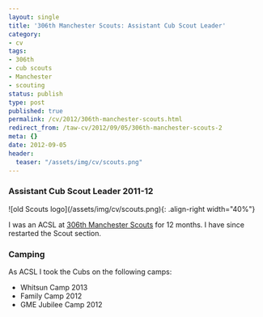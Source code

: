 ```yaml
---
layout: single
title: '306th Manchester Scouts: Assistant Cub Scout Leader'
category:
- cv
tags:
- 306th
- cub scouts
- Manchester
- scouting
status: publish
type: post
published: true
permalink: /cv/2012/306th-manchester-scouts.html
redirect_from: /taw-cv/2012/09/05/306th-manchester-scouts-2
meta: {}
date: 2012-09-05
header:
  teaser: "/assets/img/cv/scouts.png"
---
```

<h3>Assistant Cub Scout Leader 2011-12</h3>
![old Scouts logo](/assets/img/cv/scouts.png){: .align-right width="40%"}
<p>I was an ACSL at <a target="_blank" href="https://www.306th.org.uk/">306th Manchester Scouts</a> for 12 months. I have since restarted the Scout section.</p>
<h3>Camping</h3>
<p>As ACSL I took the Cubs on the following camps:</p>
<ul>
  <li>Whitsun Camp 2013</li>
  <li>Family Camp 2012</li>
  <li>GME Jubilee Camp 2012</li>
</ul>